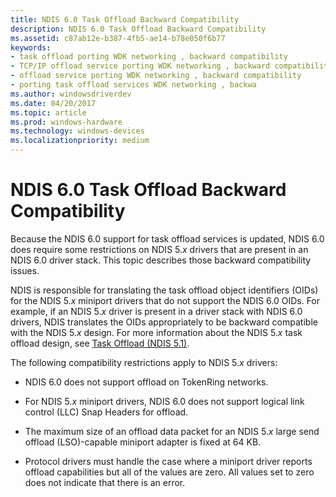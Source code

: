 ```yaml
---
title: NDIS 6.0 Task Offload Backward Compatibility
description: NDIS 6.0 Task Offload Backward Compatibility
ms.assetid: c87ab12e-b387-4fb5-ae14-b78e050f6b77
keywords:
- task offload porting WDK networking , backward compatibility
- TCP/IP offload service porting WDK networking , backward compatibility
- offload service porting WDK networking , backward compatibility
- porting task offload services WDK networking , backwa
ms.author: windowsdriverdev
ms.date: 04/20/2017
ms.topic: article
ms.prod: windows-hardware
ms.technology: windows-devices
ms.localizationpriority: medium
---
```


# NDIS 6.0 Task Offload Backward Compatibility





Because the NDIS 6.0 support for task offload services is updated, NDIS 6.0 does require some restrictions on NDIS 5.*x* drivers that are present in an NDIS 6.0 driver stack. This topic describes those backward compatibility issues.

NDIS is responsible for translating the task offload object identifiers (OIDs) for the NDIS 5.*x* miniport drivers that do not support the NDIS 6.0 OIDs. For example, if an NDIS 5.*x* driver is present in a driver stack with NDIS 6.0 drivers, NDIS translates the OIDs appropriately to be backward compatible with the NDIS 5.*x* design. For more information about the NDIS 5.*x* task offload design, see [Task Offload (NDIS 5.1)](https://msdn.microsoft.com/library/windows/hardware/ff564239).

The following compatibility restrictions apply to NDIS 5.*x* drivers:

-   NDIS 6.0 does not support offload on TokenRing networks.

-   For NDIS 5.*x* miniport drivers, NDIS 6.0 does not support logical link control (LLC) Snap Headers for offload.

-   The maximum size of an offload data packet for an NDIS 5.*x* large send offload (LSO)-capable miniport adapter is fixed at 64 KB.

-   Protocol drivers must handle the case where a miniport driver reports offload capabilities but all of the values are zero. All values set to zero does not indicate that there is an error.

 

 





